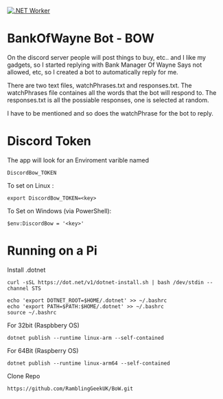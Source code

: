 [![.NET Worker](https://github.com/RamblingGeekUK/BoW/actions/workflows/dotnet-worker.yml/badge.svg)](https://github.com/RamblingGeekUK/BoW/actions/workflows/dotnet-worker.yml)

# BankOfWayne Bot - BOW

On the discord server people will post things to buy, etc.. and I like my gadgets, so I started replying with Bank Manager Of Wayne Says not allowed, etc, so I created a bot to automatically reply for me. 

There are two text files, watchPhrases.txt and responses.txt. The watchPhrases file containes all the words that the bot will respond to. The responses.txt is all the possiable responses, one is selected at random. 

I have to be mentioned and so does the watchPhrase for the bot to reply.

# Discord Token

The app will look for an Enviroment varible named 

```
DiscordBow_TOKEN
```

To set on Linux : 

```
export DiscordBow_TOKEN=<key>
```

To Set on Windows (via PowerShell): 

```
$env:DiscordBow = '<key>'
```

# Running on a Pi

Install .dotnet 

```
curl -sSL https://dot.net/v1/dotnet-install.sh | bash /dev/stdin --channel STS
```

```
echo 'export DOTNET_ROOT=$HOME/.dotnet' >> ~/.bashrc
echo 'export PATH=$PATH:$HOME/.dotnet' >> ~/.bashrc
source ~/.bashrc
```

For 32bit (Raspbbery OS)

```
dotnet publish --runtime linux-arm --self-contained
```

For 64Bit (Raspberry OS)

```
dotnet publish --runtime linux-arm64 --self-contained
```

Clone Repo

```
https://github.com/RamblingGeekUK/BoW.git
```
